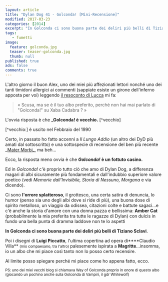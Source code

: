 ```yaml
---
layout: article
title: "Dylan Dog 41 - Golconda! [Mini-Recensione]"
modified: 2017-03-23
categories: [2014]
excerpt: "In Golconda ci sono buona parte dei deliri più belli di Tiziano Sclavi"
tags: 
   - fumetti
image: 
  feature: golconda.jpg
  teaser: teaser-golconda.jpg
  thumb: null
published: true
ads: false
comments: true
---
```


L'altro giorno il buon Alex, uno dei miei più affezionati lettori nonché uno dei tanti timidoni allergici ai commenti (sappiate esiste un girone dell'inferno apposta per voi) leggendo [il resoconto di Lucca](https://xabacadabra.com/2014/lucca-comics-games-2014/) mi fa:

> « Scusa, ma se è il tuo albo preferito, perché non hai mai parlato di "Golconda!" su Xaba Cadabra ? »

L'ovvia risposta è che **_Golconda! è vecchio.** [^vecchio]

[^vecchio:] è uscito nel Febbraio del 1990

Certo, in passato ho fatto accenni a _Il Lungo Addio_ (un altro dei DyD più amati dal sottoscritto) e una sottospecie di recensione del ben più recente _[Mater Morbi_](https://xabacadabra.com/2013/dylan-dog-280-mater-morbi-recensione/), ma beh...

Ecco, la risposta meno ovvia è che **_Golconda!_ è un fottuto casino.**

Ed in _Golconda!_ c'è proprio tutto ciò che amo di Dylan Dog, a differenza magari di albi sicuramente più fondamentali e dall'indubbio superiore valore poetico (vedi _Memorie dall'Invisibile, Storia di Nessuno, Morgana_ e via dicendo).

Ci sono **l'orrore splatteroso**, il grottesco, una certa satira di denuncia, lo humor (penso sia uno degli albi dove si ride di più), una buona dose di spirito metalloso, un viaggio da odissea, citazioni colte e battute sagaci...e c'è anche la storia d'amore con una donna pazza e bellissima: **Amber Cat** (probabilmente la mia preferita tra tutte le ragazze di Dylan) con dulcis in fundo una bella punta di dramma laddove non te lo aspetti

**In Golconda ci sono buona parte dei deliri più belli di Tiziano Sclavi**.

Poi i disegni di **Luigi Piccatto**, l'ultima copertina ad opera di****Claudio Villa** <small>(mio compaesano, tra l'altro)</small> palesemente ispirata a **Magritte**...insomma, io un albo che mi piace così tanto non lo posso certo recensire.

Al limite posso spiegare perché mi piace come ho appena fatto, ecco.

<small>PS: uno dei miei vecchi blog si chiamava Way of Golconda proprio in onore di questo albo (giocando un pochino anche sulla Golconda di Vampiri, il gdr Whitewolf)</small>
